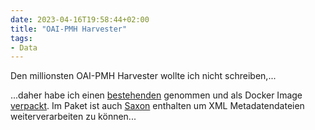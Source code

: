 ```yaml
---
date: 2023-04-16T19:58:44+02:00
title: "OAI-PMH Harvester"
tags:
- Data
---
```


Den millionsten OAI-PMH Harvester wollte ich nicht schreiben,...
<!--more-->

...daher habe ich einen [bestehenden](https://github.com/caseyamcl/phpoaipmh) genommen und als Docker Image [verpackt](https://github.com/cmahnke/oai-harvester-docker). Im Paket ist auch [Saxon](https://saxon.sourceforge.net/) enthalten um XML Metadatendateien weiterverarbeiten zu können...
